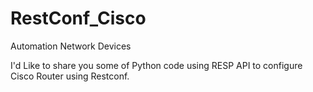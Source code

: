 # RestConf_Cisco
Automation Network Devices

I'd Like to share you some of Python code using RESP API to configure Cisco Router using Restconf.
